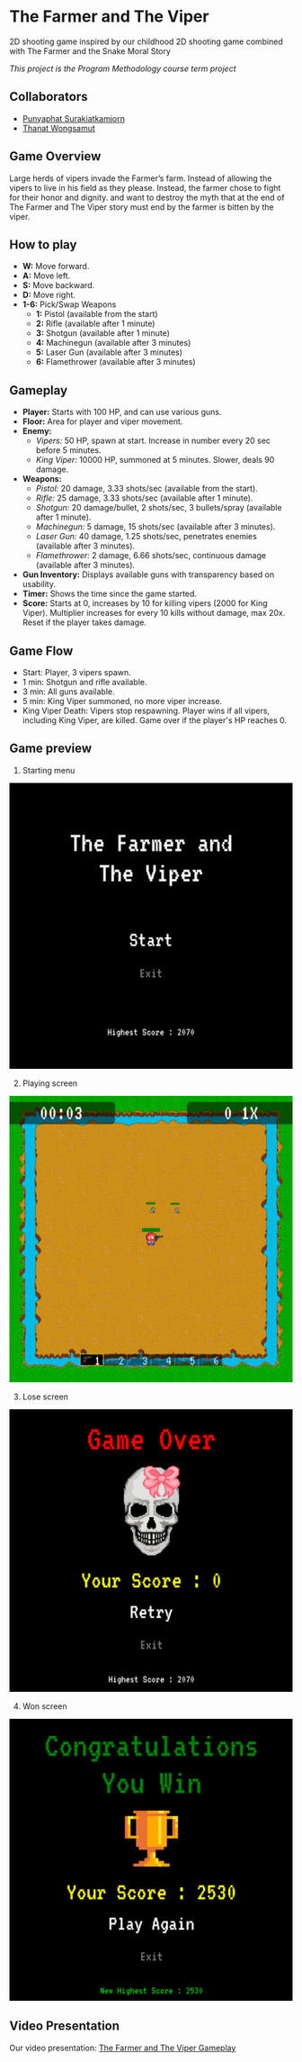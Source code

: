 # The Farmer and The Viper

2D shooting game inspired by our childhood 2D shooting game combined with The Farmer and the Snake Moral Story

*This project is the Program Methodology course term project*

## Collaborators

- [Punyaphat Surakiatkamjorn](https://github.com/punyaphatsura)
- [Thanat Wongsamut](https://github.com/ThanatWongsamut)

## Game Overview

Large herds of vipers invade the Farmer’s farm. Instead of allowing the vipers to live in his field
as they please. Instead, the farmer chose to fight for their honor and dignity. and want to destroy the
myth that at the end of The Farmer and The Viper story must end by the farmer is bitten by the viper.

## How to play

- **W:** Move forward.
- **A:** Move left.
- **S:** Move backward.
- **D:** Move right.
- **1-6:** Pick/Swap Weapons
  - **1:** Pistol (available from the start)
  - **2:** Rifle (available after 1 minute)
  - **3:** Shotgun (available after 1 minute)
  - **4:** Machinegun (available after 3 minutes)
  - **5:** Laser Gun (available after 3 minutes)
  - **6:** Flamethrower (available after 3 minutes)

## Gameplay

- **Player:** Starts with 100 HP, and can use various guns.
- **Floor:** Area for player and viper movement.
- **Enemy:**
  - _Vipers:_ 50 HP, spawn at start. Increase in number every 20 sec before 5 minutes.
  - _King Viper:_ 10000 HP, summoned at 5 minutes. Slower, deals 90 damage.
- **Weapons:**
  - _Pistol:_ 20 damage, 3.33 shots/sec (available from the start).
  - _Rifle:_ 25 damage, 3.33 shots/sec (available after 1 minute).
  - _Shotgun:_ 20 damage/bullet, 2 shots/sec, 3 bullets/spray (available after 1 minute).
  - _Machinegun:_ 5 damage, 15 shots/sec (available after 3 minutes).
  - _Laser Gun:_ 40 damage, 1.25 shots/sec, penetrates enemies (available after 3 minutes).
  - _Flamethrower:_ 2 damage, 6.66 shots/sec, continuous damage (available after 3 minutes).
- **Gun Inventory:** Displays available guns with transparency based on usability.
- **Timer:** Shows the time since the game started.
- **Score:** Starts at 0, increases by 10 for killing vipers (2000 for King Viper). Multiplier increases for every 10 kills without damage, max 20x. Reset if the player takes damage.

## Game Flow

- Start: Player, 3 vipers spawn.
- 1 min: Shotgun and rifle available.
- 3 min: All guns available.
- 5 min: King Viper summoned, no more viper increase.
- King Viper Death: Vipers stop respawning. Player wins if all vipers, including King Viper, are killed. Game over if the player's HP reaches 0.

## Game preview

1. Starting menu

![alt text](./fig/game_preview1.png)

2. Playing screen

![alt text](./fig/game_preview2.png)

3. Lose screen

![alt text](./fig/game_preview3.png)

4. Won screen

![alt text](./fig/game_preview4.png)

## Video Presentation

Our video presentation:
[The Farmer and The Viper Gameplay](https://www.youtube.com/watch?v=n6ouBzrp_s8)
